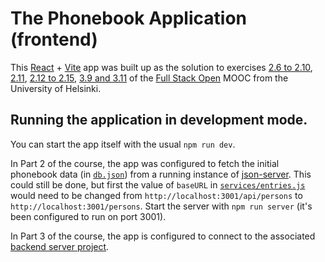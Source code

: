 # The Phonebook Application (frontend)

This [React](https://react.dev/) + [Vite](https://vite.dev/) app was built up as the solution to exercises [2.6 to 2.10](https://fullstackopen.com/en/part2/forms#exercises-2-6-2-10), [2.11](https://fullstackopen.com/en/part2/getting_data_from_server#exercise-2-11), [2.12 to 2.15](https://fullstackopen.com/en/part2/altering_data_in_server#exercises-2-12-2-15), [3.9 and 3.11](https://fullstackopen.com/en/part3/deploying_app_to_internet#exercises-3-9-3-11) of the [Full Stack Open](https://fullstackopen.com/en/) MOOC from the University of Helsinki.


## Running the application in development mode.

You can start the app itself with the usual `npm run dev`.

In Part 2 of the course, the app was configured to fetch the initial phonebook data (in [`db.json`](./db.json)) from a running instance of [json-server](https://github.com/typicode/json-server). This could still be done, but first the value of `baseURL` in [`services/entries.js`](./src/services/entries.js) would need to be changed from `http://localhost:3001/api/persons` to `http://localhost:3001/persons`. Start the server with `npm run server` (it's been configured to run on port 3001). 

In Part 3 of the course, the app is configured to connect to the associated [backend server project](https://github.com/tusktenon/full-stack-open-part-3).
